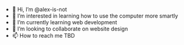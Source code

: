 - 👋 Hi, I’m @alex-is-not
- 👀 I’m interested in learning how to use the computer more smartly 
- 🌱 I’m currently learning web development 
- 💞️ I’m looking to collaborate on website design 
- 📫 How to reach me TBD

<!---
alex-is-not/alex-is-not is a ✨ special ✨ repository because its `README.md` (this file) appears on your GitHub profile.
You can click the Preview link to take a look at your changes.
--->
